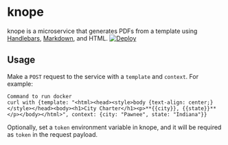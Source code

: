 # knope
knope is a microservice that generates PDFs from a template using [Handlebars](https://github.com/wycats/handlebars.js), [Markdown](https://github.com/Python-Markdown/markdown), and HTML.
[![Deploy](https://www.herokucdn.com/deploy/button.svg)](https://heroku.com/deploy)

## Usage
Make a `POST` request to the service with a `template` and `context`. For example:
```
Command to run docker
curl with {template: "<html><head><style>body {text-align: center;}</style></head><body><h1>City Charter</h1><p>**{{city}}, {{state}}**</p></body></html>", context: {city: "Pawnee", state: "Indiana"}} 
```

Optionally, set a `token` environment variable in knope, and it will be required as `token` in the request payload.
